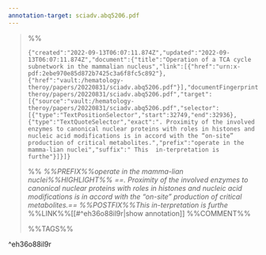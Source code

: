 ```yaml
---
annotation-target: sciadv.abq5206.pdf
---
```



>%%
>```annotation-json
>{"created":"2022-09-13T06:07:11.874Z","updated":"2022-09-13T06:07:11.874Z","document":{"title":"Operation of a TCA cycle subnetwork in the mammalian nucleus","link":[{"href":"urn:x-pdf:2ebe970e85d872b7425c3a6f8fc5c892"},{"href":"vault:/hematology-theroy/papers/20220831/sciadv.abq5206.pdf"}],"documentFingerprint":"2ebe970e85d872b7425c3a6f8fc5c892"},"uri":"vault:/hematology-theroy/papers/20220831/sciadv.abq5206.pdf","target":[{"source":"vault:/hematology-theroy/papers/20220831/sciadv.abq5206.pdf","selector":[{"type":"TextPositionSelector","start":32749,"end":32936},{"type":"TextQuoteSelector","exact":". Proximity of the involved enzymes to canonical nuclear proteins with roles in histones and nucleic acid modifications is in accord with the “on-site” production of critical metabolites.","prefix":"operate in the mamma-lian nuclei","suffix":" This  in-terpretation is furthe"}]}]}
>```
>%%
>*%%PREFIX%%operate in the mamma-lian nuclei%%HIGHLIGHT%% ==. Proximity of the involved enzymes to canonical nuclear proteins with roles in histones and nucleic acid modifications is in accord with the “on-site” production of critical metabolites.== %%POSTFIX%%This  in-terpretation is furthe*
>%%LINK%%[[#^eh36o88il9r|show annotation]]
>%%COMMENT%%
>
>%%TAGS%%
>
^eh36o88il9r
